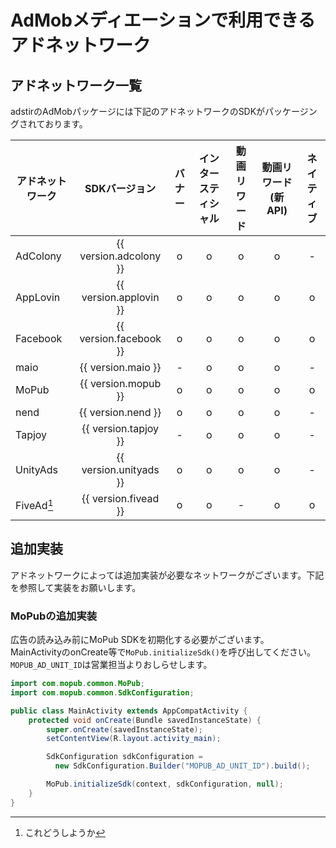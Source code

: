 # AdMobメディエーションで利用できるアドネットワーク

## アドネットワーク一覧
adstirのAdMobパッケージには下記のアドネットワークのSDKがパッケージングされております。

アドネットワーク|SDKバージョン|バナー|インタースティシャル|動画リワード|動画リワード(新API)|ネイティブ
---| :-: |:-:|:-:|:-:|:-:|:-:
AdColony|{{ version.adcolony }}| o | o | o | o | -
AppLovin|{{ version.applovin }}| o | o | o | o | o
Facebook|{{ version.facebook }}| o | o | o | o | o
maio    |{{ version.maio     }}| - | o | o | o | -
MoPub   |{{ version.mopub    }}| o | o | o | o | o
nend    |{{ version.nend     }}| o | o | o | o | - 
Tapjoy  |{{ version.tapjoy   }}| - | o | o | o | - 
UnityAds|{{ version.unityads }}| o | o | o | o | - 
FiveAd[^1]|{{ version.fivead }}| o | o | - | o | o

[^1]: これどうしようか

## 追加実装

アドネットワークによっては追加実装が必要なネットワークがございます。下記を参照して実装をお願いします。

### MoPubの追加実装
広告の読み込み前にMoPub SDKを初期化する必要がございます。  
MainActivityのonCreate等で`MoPub.initializeSdk()`を呼び出してください。  
`MOPUB_AD_UNIT_ID`は営業担当よりおしらせします。  

```java hl_lines="1 2 4 5 6 7 13 14"
import com.mopub.common.MoPub;
import com.mopub.common.SdkConfiguration;

public class MainActivity extends AppCompatActivity {
    protected void onCreate(Bundle savedInstanceState) {
        super.onCreate(savedInstanceState);
        setContentView(R.layout.activity_main);

        SdkConfiguration sdkConfiguration =
          new SdkConfiguration.Builder("MOPUB_AD_UNIT_ID").build();

        MoPub.initializeSdk(context, sdkConfiguration, null);
    }
}
```